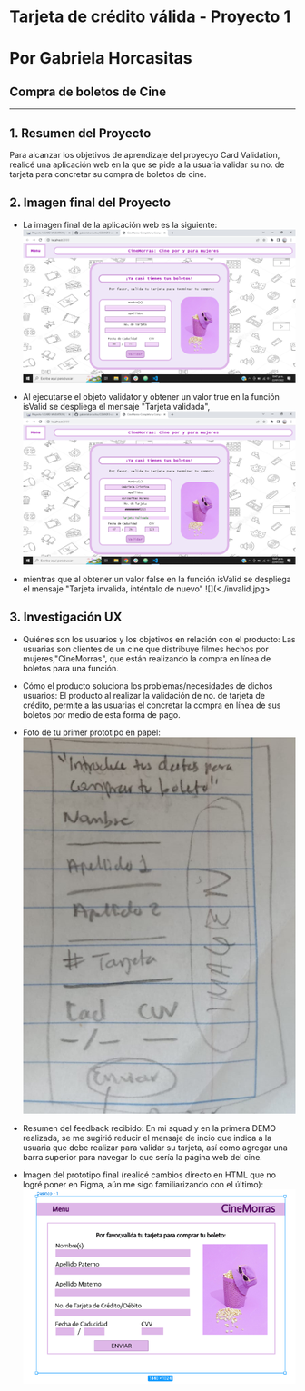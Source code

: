 # Tarjeta de crédito válida - Proyecto 1 
# Por Gabriela Horcasitas
## Compra de boletos de Cine

***

## 1. Resumen del Proyecto

Para alcanzar los objetivos de aprendizaje del proyecyo Card Validation, realicé
una aplicación web en la que se pide a la usuaria validar su no. de tarjeta para
concretar su compra de boletos de cine. 

## 2. Imagen final del Proyecto

* La imagen final de la aplicación web es la siguiente:
![](<./final.jpg>)

* Al ejecutarse el objeto validator y obtener un valor true en la función isValid 
  se despliega el mensaje  "Tarjeta validada",
![](<./valid.jpg>) 

* mientras que al obtener un valor false en la función isValid se despliega el mensaje
  "Tarjeta invalida, inténtalo de nuevo"
 ![](<./invalid.jpg> 

## 3. Investigación UX

* Quiénes son los usuarios y los objetivos en relación con el producto: Las usuarias son clientes de un cine que distribuye filmes hechos por mujeres,"CineMorras", que están realizando la compra en línea de boletos para una función. 

* Cómo el producto soluciona los problemas/necesidades de dichos usuarios: El producto al realizar la validación de no. de tarjeta de crédito, permite a las usuarias el concretar la compra en línea de sus boletos por medio de esta forma de pago.

* Foto de tu primer prototipo en papel:
 ![](<./prototipoPapel.jpg>)

* Resumen del feedback recibido: En mi squad y en la primera DEMO realizada, se me sugirió reducir el mensaje de incio que indica a la usuaria que debe realizar para validar su tarjeta, así como agregar una barra superior para navegar lo que sería la página web del cine.

* Imagen del prototipo final (realicé cambios directo en HTML que no logré poner en Figma, aún me sigo familiarizando con el último):
 ![](<./prototipoFeedback.jpg>)
